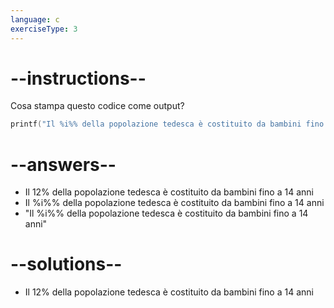 ```yaml
---
language: c
exerciseType: 3
---
```


# --instructions--

Cosa stampa questo codice come output?
```c
printf("Il %i%% della popolazione tedesca è costituito da bambini fino a 14 anni\n", 12);
```

# --answers--

- Il 12% della popolazione tedesca è costituito da bambini fino a 14 anni
- Il %i%% della popolazione tedesca è costituito da bambini fino a 14 anni
- "Il %i%% della popolazione tedesca è costituito da bambini fino a 14 anni"

# --solutions--

- Il 12% della popolazione tedesca è costituito da bambini fino a 14 anni
